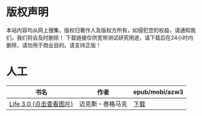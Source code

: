 # 版权声明

本站内容均从网上搜集，版权归著作人及版权方所有，如侵犯您的权益，请通知我们，我们将会及时删除！ 下载链接仅供宽带测试研究用途，请下载后在24小时内删除，请勿用于商业目的。请支持正版！

# 人工

| 书名 | 作者 | epub/mobi/azw3 |
| --- | --- | --- |
| [Life 3.0 (点击查看图片)](https://www.dushupai.com/attachment/2024/06/03/6c460dbd49512519.jpg) | 迈克斯・泰格马克 | [下载](https://url89.ctfile.com/f/31084289-1357016356-638f33?p=8866) |
